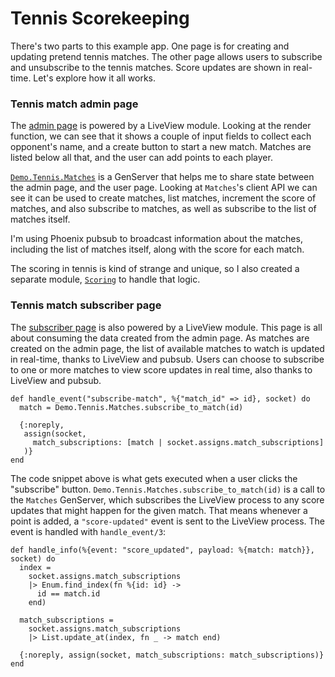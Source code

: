 # Tennis Scorekeeping

There's two parts to this example app. One page is for creating and updating pretend tennis matches. The other page allows users to subscribe and unsubscribe to the tennis matches. Score updates are shown in real-time. Let's explore how it all works.

### Tennis match admin page

The [admin page](/lib/demo_web/live/tennis_control_live.ex) is powered by a LiveView module. Looking at the render function, we can see that it shows a couple of input fields to collect each opponent's name, and a create button to start a new match. Matches are listed below all that, and the user can add points to each player.

[`Demo.Tennis.Matches`](/lib/demo/tennis/matches.ex) is a GenServer that helps me to share state between the admin page, and the user page. Looking at `Matches`'s client API we can see it can be used to create matches, list matches, increment the score of matches, and also subscribe to matches, as well as subscribe to the list of matches itself.

I'm using Phoenix pubsub to broadcast information about the matches, including the list of matches itself, along with the score for each match.

The scoring in tennis is kind of strange and unique, so I also created a separate module, [`Scoring`](/lib/demo/tennis/scoring.ex) to handle that logic.

### Tennis match subscriber page

The [subscriber page](/lib/demo_web/live/tennis_live.ex) is also powered by a LiveView module. This page is all about consuming the data created from the admin page. As matches are created on the admin page, the list of available matches to watch is updated in real-time, thanks to LiveView and pubsub. Users can choose to subscribe to one or more matches to view score updates in real time, also thanks to LiveView and pubsub.

```
def handle_event("subscribe-match", %{"match_id" => id}, socket) do
  match = Demo.Tennis.Matches.subscribe_to_match(id)

  {:noreply,
   assign(socket,
     match_subscriptions: [match | socket.assigns.match_subscriptions]
   )}
end
```

The code snippet above is what gets executed when a user clicks the "subscribe" button. `Demo.Tennis.Matches.subscribe_to_match(id)` is a call to the `Matches` GenServer, which subscribes the LiveView process to any score updates that might happen for the given match. That means whenever a point is added, a `"score-updated"` event is sent to the LiveView process. The event is handled with `handle_event/3`:

```
def handle_info(%{event: "score_updated", payload: %{match: match}}, socket) do
  index =
    socket.assigns.match_subscriptions
    |> Enum.find_index(fn %{id: id} ->
      id == match.id
    end)

  match_subscriptions =
    socket.assigns.match_subscriptions
    |> List.update_at(index, fn _ -> match end)

  {:noreply, assign(socket, match_subscriptions: match_subscriptions)}
end
```
